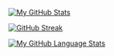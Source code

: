 <!---
Sandrex233/Sandrex233 is a ✨ special ✨ repository because its `README.md` (this file) appears on your GitHub profile.
You can click the Preview link to take a look at your changes.
--->

[![My GitHub Stats](https://github-readme-stats.vercel.app/api/?username=Sandrex233&count_private=true&theme=radical&showicons=true)]()

[![GitHub Streak](https://streak-stats.demolab.com/?user=Sandrex233&currStreakNum=2FD3EB&fire=pink&sideLabels=F00&date_format=[Y.]n.j)](https://git.io/streak-stats)

[![My GitHub Language Stats](https://github-readme-stats.vercel.app/api/top-langs/?username=Sandrex233&langs_count=5&theme=radical)]()
